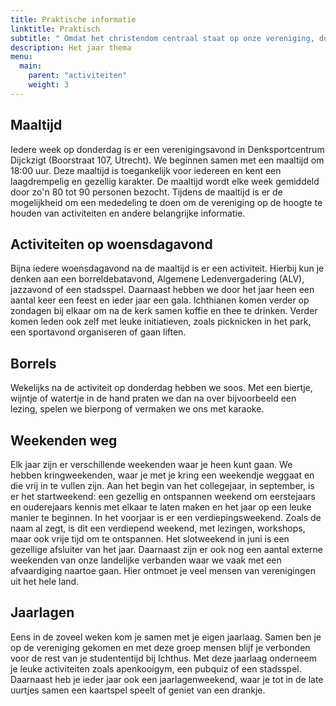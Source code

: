 ```yaml
---
title: Praktische informatie
linktitle: Praktisch
subtitle: " Omdat het christendom centraal staat op onze vereniging, doen wij ook samen veel activiteiten met betrekking tot het geloof. Ichthus is een plek om te groeien in het geloof en samen nieuwe ervaringen mee te maken. "
description: Het jaar thema
menu:
  main:
    parent: "activiteiten"
    weight: 3
---
```


## Maaltijd

Iedere week op donderdag is er een verenigingsavond in Denksportcentrum Dijckzigt (Boorstraat 107, Utrecht). We beginnen samen met een maaltijd om 18:00 uur. Deze maaltijd is toegankelijk voor iedereen en kent een laagdrempelig en gezellig karakter. De maaltijd wordt elke week gemiddeld door zo'n 80 tot 90 personen bezocht. Tijdens de maaltijd is er de mogelijkheid om een mededeling te doen om de vereniging op de hoogte te houden van activiteiten en andere belangrijke informatie.

## Activiteiten op woensdagavond

Bijna iedere woensdagavond na de maaltijd is er een activiteit. Hierbij kun je denken aan een borreldebatavond, Algemene Ledenvergadering (ALV), jazzavond of een stadsspel. Daarnaast hebben we door het jaar heen een aantal keer een feest en ieder jaar een gala. Ichthianen komen verder op zondagen bij elkaar om na de kerk samen koffie en thee te drinken. Verder komen leden ook zelf met leuke initiatieven, zoals picknicken in het park, een sportavond organiseren of gaan liften.

## Borrels

Wekelijks na de activiteit op donderdag hebben we soos. Met een biertje, wijntje of watertje in de hand praten we dan na over bijvoorbeeld een lezing, spelen we bierpong of vermaken we ons met karaoke.

## Weekenden weg

Elk jaar zijn er verschillende weekenden waar je heen kunt gaan. We hebben kringweekenden, waar je met je kring een weekendje weggaat en die vrij in te vullen zijn. Aan het begin van het collegejaar, in september, is er het startweekend: een gezellig en ontspannen weekend om eerstejaars en ouderejaars kennis met elkaar te laten maken en het jaar op een leuke manier te beginnen. In het voorjaar is er een verdiepingsweekend. Zoals de naam al zegt, is dit een verdiepend weekend, met lezingen, workshops, maar ook vrije tijd om te ontspannen. Het slotweekend in juni is een gezellige afsluiter van het jaar. Daarnaast zijn er ook nog een aantal externe weekenden van onze landelijke verbanden waar we vaak met een afvaardiging naartoe gaan. Hier ontmoet je veel mensen van verenigingen uit het hele land.

## Jaarlagen

Eens in de zoveel weken kom je samen met je eigen jaarlaag. Samen ben je op de vereniging gekomen en met deze groep mensen blijf je verbonden voor de rest van je studententijd bij Ichthus. Met deze jaarlaag onderneem je leuke activiteiten zoals apenkooigym, een pubquiz of een stadsspel. Daarnaast heb je ieder jaar ook een jaarlagenweekend, waar je tot in de late uurtjes samen een kaartspel speelt of geniet van een drankje.
